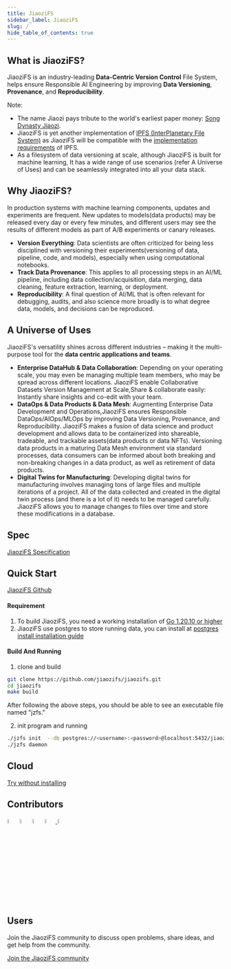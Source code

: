 ```yaml
---
title: JiaoziFS
sidebar_label: JiaoziFS
slug: /
hide_table_of_contents: true
---
```

## What is JiaoziFS?
JiaoziFS is an industry-leading **Data-Centric Version Control** File System, helps ensure Responsible AI Engineering by improving **Data Versioning**, **Provenance**, and **Reproducibility**.

Note:
* The name Jiaozi pays tribute to the world's earliest paper money: [Song Dynasty Jiaozi](https://en.wikipedia.org/wiki/Jiaozi_(currency)).
* JiaoziFS is yet another implementation of [IPFS (InterPlanetary File System)](https://ipfs.tech/) as JiaoziFS will be compatible with the [implementation requirements](https://specs.ipfs.tech/architecture/principles/#ipfs-implementation-requirements) of IPFS.
* As a filesystem of data versioning at scale, although JiaoziFS is built for machine learning, It has a wide range of use scenarios (refer A Universe of Uses) and can be seamlessly integrated into all your data stack.

## Why JiaoziFS?
In production systems with machine learning components, updates and experiments are frequent. New updates to models(data products) may be released every day or every few minutes, and different users may see the results of different models as part of A/B experiments or canary releases.

* **Version Everything**: Data scientists are often criticized for being less disciplined with versioning their experiments(versioning of data, pipeline, code, and models), especially when using computational notebooks.
* **Track Data Provenance**: This applies to all processing steps in an AI/ML pipeline, including data collection/acquisition, data merging, data cleaning, feature extraction, learning, or deployment.
* **Reproducibility**: A final question of AI/ML that is often relevant for debugging, audits, and also science more broadly is to what degree data, models, and decisions can be reproduced.

## A Universe of Uses
JiaoziFS's versatility shines across different industries – making it the multi-purpose tool for the **data centric applications and teams**.

* **Enterprise DataHub & Data Collaboration**: Depending on your operating scale, you may even be managing multiple team members, who may be spread across different locations. JiaoziFS enable Collaborative Datasets Version Management at Scale,Share & collaborate easily: Instantly share insights and co-edit with your team.
* **DataOps & Data Products & Data Mesh**: Augmenting Enterprise Data Development and Operations,JiaoziFS ensures Responsible DataOps/AIOps/MLOps by improving Data Versioning, Provenance, and Reproducibility. JiaoziFS makes a fusion of data science and product development and allows data to be containerized into shareable, tradeable, and trackable assets(data products or data NFTs). Versioning data products in a maturing Data Mesh environment via standard processes, data consumers can be informed about both breaking and non-breaking changes in a data product, as well as retirement of data products.
* **Digital Twins for Manufacturing**: Developing digital twins for manufacturing involves managing tons of large files and multiple iterations of a project. All of the data collected and created in the digital twin process (and there is a lot of it) needs to be managed carefully. JiaoziFS allows you to manage changes to files over time and store these modifications in a database.

## Spec
[JiaoziFS Specification](https://github.com/jiaozifs/Spec)

## Quick Start
[JiaoziFS Github](https://github.com/jiaozifs/jiaozifs)

#### Requirement
1. To build JiaoziFS, you need a working installation of   [Go 1.20.10 or higher](https://golang.org/dl/)
2. JiaoziFS use postgres to store running data, you can install at  [postgres install installation guide](https://www.postgresql.org/docs/current/installation.html)

#### Build And Running

1. clone and build
```bash
git clone https://github.com/jiaozifs/jiaozifs.git
cd jiaozifs
make build
```
After following the above steps, you should be able to see an executable file named "jzfs."

2. init program and running
```bash
./jzfs init  --db postgres://<username>:<password>@localhost:5432/jiaozifs?sslmode=disable
./jzfs daemon
```

## Cloud
[Try without installing](https://cloud.jiaozifs.com)

## Contributors

<a href="https://github.com/hunjixin" target="_blank"><img src="https://avatars.githubusercontent.com/u/41407352?v=4" width="5%" height="5%"/></a> <a href="https://github.com/Brownjy" target="_blank"><img src="https://avatars.githubusercontent.com/u/54040689?v=4" width="5%" height="5%"/></a> <a href="https://github.com/TsumikiQAQ" target="_blank"><img src="https://avatars.githubusercontent.com/u/116857998?v=4" width="5%" height="5%"/></a> <a href="https://github.com/taoshengshi" target="_blank"><img src="https://avatars.githubusercontent.com/u/33315004?v=4" width="5%" height="5%"/> <img src="https://avatars.githubusercontent.com/u/157772574?v=4" width="5%" height="5%"/></a>
  
  
## Users
Join the JiaoziFS community to discuss open problems, share ideas, and get help from the community.

[Join the JiaoziFS community](https://forms.gle/r1esBSSjSLbdyotA9)
  


